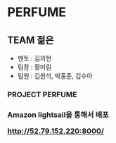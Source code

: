 # PERFUME

<h2>TEAM 젊은</h2>

* 멘토 : 김의현
* 팀장 : 황미림
* 팀원 : 김원석, 박홍준, 김수아

<h3>PROJECT PERFUME<h3>

Amazon lightsail을 통해서 배포  

http://52.79.152.220:8000/
